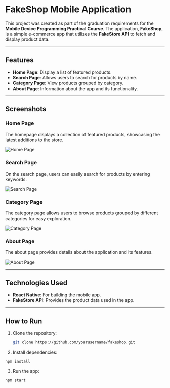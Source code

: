 # **FakeShop Mobile Application**

This project was created as part of the graduation requirements for the **Mobile Device Programming Practical Course**. The application, **FakeShop**, is a simple e-commerce app that utilizes the **FakeStore API** to fetch and display product data.

---

## **Features**
- **Home Page**: Display a list of featured products.
- **Search Page**: Allows users to search for products by name.
- **Category Page**: View products grouped by category.
- **About Page**: Information about the app and its functionality.

---

## **Screenshots**

### **Home Page**
The homepage displays a collection of featured products, showcasing the latest additions to the store.

![Home Page](https://github.com/user-attachments/assets/c091ef44-024c-4138-9098-3157ea4ad985)

### **Search Page**
On the search page, users can easily search for products by entering keywords.

![Search Page](https://github.com/user-attachments/assets/619def59-8132-41c4-96a8-2a27cfe54bc5)

### **Category Page**
The category page allows users to browse products grouped by different categories for easy exploration.

![Category Page](https://github.com/user-attachments/assets/aa85938b-978a-4666-9937-5ffbbf238130)

### **About Page**
The about page provides details about the application and its features.

![About Page](https://github.com/user-attachments/assets/080ea884-c59a-41a8-ab82-eb49b832abf5)

---

## **Technologies Used**
- **React Native**: For building the mobile app.
- **FakeStore API**: Provides the product data used in the app.

---

## **How to Run**
1. Clone the repository:
   ```bash
   git clone https://github.com/yourusername/fakeshop.git
   ```

2. Install dependencies:
``` bash
npm install
```

3. Run the app:
```bash
npm start
```  
